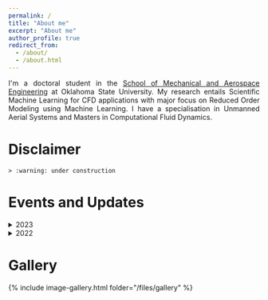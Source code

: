 ```yaml
---
permalink: /
title: "About me"
excerpt: "About me"
author_profile: true
redirect_from: 
  - /about/
  - /about.html
---
```


<div style="text-align: justify"> I'm a doctoral student in the <a href="https://ceat.okstate.edu/mae/">School of Mechanical and Aerospace Engineering</a> at Oklahoma State University. My research entails Scientific Machine Learning for CFD applications with major focus on Reduced Order Modeling using Machine Learning. I have a specialisation in Unmanned Aerial Systems and Masters in Computational Fluid Dynamics.</div>


**Disclaimer**
======
    > :warning: under construction

Events and Updates
====== 

<details>
<summary>2023</summary>
<ul> <b>March 9, 2023 </b> : We successfully conduct an "Intro to Scientific Machine Learning" workshop as part of DataByte workshop series, Edmon Low library, OSU. 

</ul>
<ul> <b>Feb 3, 2023 </b> : I'm awarded the Graduate Student Support scholarship from the School of Mechanical and Aerospace Engineering, Oklahoma State University.
</ul>
<ul> <b>Jan 27, 2023 </b> : I presented a talk at AIAA SciTech Forum 2023 at National Harbor, Maryland. 
</ul>
<ul> <b>Jan 8, 2023 </b> : I presented a talk in 15th Symposium on Urban Environment at the 103rd AMS Annual Meeting, Denver, Colorado.  
</ul>

</details>


<details>
  <summary>2022</summary>
    <ul> <b>Dec, 2022</b> : I complete my tenure as visiting researcher at the fabled <a href="https://www.parc.com/">Palo Alto Research Center </a> at Stanford Research Park, Palo Alto, California.
</ul>

  <ul> <b>Nov 21, 2022</b> : I was awarded J.Roy and Virginia Dorrough Distinguished Graduate Fellowship from <a href="https://ceat.okstate.edu/">College of Engineering Architecture and Technology</a>, Oklahoma State University.</ul>

    <ul> <b>Nov 13, 2022</b> : I successfully complete my level 1 high powered rocketry launch. Thank you, OSU Space Cowboys and <a href="https://www.kloudbusters.org/"> Kloudbusters. </a> </ul>

    <ul> <b>Aug, 2022</b> : I complete my internship as Scientific Machine Learning Researcher at <a href="https://www.parc.com/">Palo Alto Research Center </a>, Palo Alto, California. </ul>

</details>


Gallery
======
{% include image-gallery.html folder="/files/gallery" %}